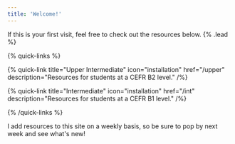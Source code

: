 ```yaml
---
title: 'Welcome!'
---
```


If this is your first visit, feel free to check out the resources below. {% .lead %}

{% quick-links %}

{% quick-link title="Upper Intermediate" icon="installation" href="/upper" description="Resources for students at a CEFR B2 level." /%}

{% quick-link title="Intermediate" icon="installation" href="/int" description="Resources for students at a CEFR B1 level." /%}

<!-- {% quick-link title="Pre-Intermediate" icon="installation" href="/" description="Resources for students at a CEFR A2 level." /%} -->

<!-- {% quick-link title="Elementary" icon="installation" href="/" description="Resources for students at a CEFR A1 level." /%} -->

<!-- {% quick-link title="Beginner" icon="installation" href="/" description="Resources for students who are new to English." /%} -->

{% /quick-links %}

I add resources to this site on a weekly basis, so be sure to pop by next week and see what's new!
